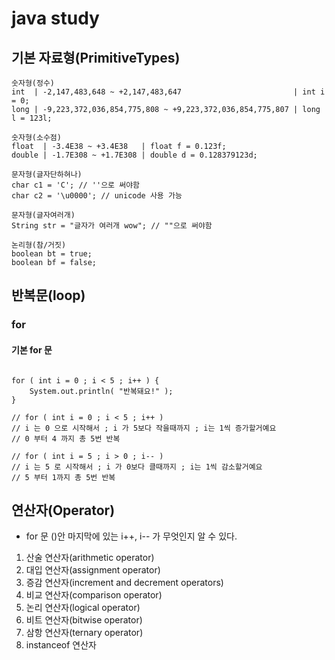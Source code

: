 # java study

## 기본 자료형(PrimitiveTypes)

```
숫자형(정수)
int  | -2,147,483,648 ~ +2,147,483,647                         | int i = 0;
long | -9,223,372,036,854,775,808 ~ +9,223,372,036,854,775,807 | long l = 123l;

숫자형(소수점)
float  | -3.4E38 ~ +3.4E38   | float f = 0.123f;
double | -1.7E308 ~ +1.7E308 | double d = 0.128379123d;
```

```
문자형(글자단하혀나)
char c1 = 'C'; // ''으로 써야함
char c2 = '\u0000'; // unicode 사용 가능

문자형(글자여러개)
String str = "글자가 여러개 wow"; // ""으로 써야함
```

```
논리형(참/거짓)
boolean bt = true;
boolean bf = false;
```

## 반복문(loop)

### for

#### 기본 for 문

```

for ( int i = 0 ; i < 5 ; i++ ) {
    System.out.println( "반복돼요!" );
}

// for ( int i = 0 ; i < 5 ; i++ ) 
// i 는 0 으로 시작해서 ; i 가 5보다 작을때까지 ; i는 1씩 증가할거예요
// 0 부터 4 까지 총 5번 반복

// for ( int i = 5 ; i > 0 ; i-- ) 
// i 는 5 로 시작해서 ; i 가 0보다 클때까지 ; i는 1씩 감소할거예요
// 5 부터 1까지 총 5번 반복
```

## 연산자(Operator)

* for 문 ()안 마지막에 있는 i++, i-- 가 무엇인지 알 수 있다.

1. 산술 연산자(arithmetic operator)
2. 대입 연산자(assignment operator)
3. 증감 연산자(increment and decrement operators)
4. 비교 연산자(comparison operator)
5. 논리 연산자(logical operator)
6. 비트 연산자(bitwise operator)
7. 삼항 연산자(ternary operator)
8. instanceof 연산자

```

```
